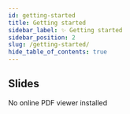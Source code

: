 ```yaml
---
id: getting-started
title: Getting started
sidebar_label: ✨ Getting started
sidebar_position: 2
slug: /getting-started/
hide_table_of_contents: true
---
```


## Slides

<object
    data="/files/riasc_v1.pdf"
    type="application/pdf"
    width="100%"
    height="800">
    <div>No online PDF viewer installed</div>
</object>
